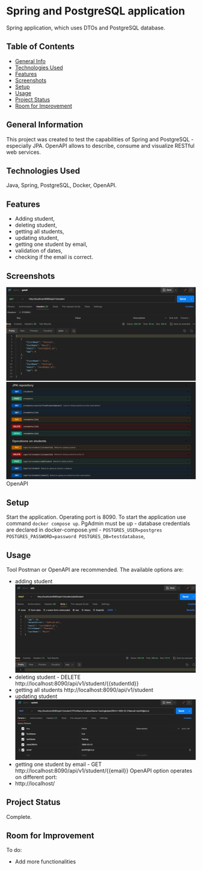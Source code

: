 # Spring and PostgreSQL application
Spring application, which uses DTOs and PostgreSQL database.

## Table of Contents
* [General Info](#general-information)
* [Technologies Used](#technologies-used)
* [Features](#features)
* [Screenshots](#screenshots)
* [Setup](#setup)
* [Usage](#usage)
* [Project Status](#project-status)
* [Room for Improvement](#room-for-improvement)


## General Information
This project was created to test the capabilities of Spring and PostgreSQL - especially JPA. OpenAPI allows to describe, consume and visualize RESTful web services.

## Technologies Used
Java, Spring, PostgreSQL, Docker, OpenAPI.

## Features
- Adding student,
- deleting student,
- getting all students,
- updating student,
- getting one student by email,
- validation of dates,
- checking if the email is correct.


## Screenshots
![img_2.png](img_2.png)
![img_3.png](img_3.png) OpenAPI

## Setup
Start the application.
Operating port is 8090.
To start the application use command `docker compose up`. PgAdmin must be up - database credentials are declared in docker-compose.yml - `POSTGRES_USER=postgres POSTGRES_PASSWORD=password POSTGRES_DB=testdatabase`, 

## Usage
Tool Postman or OpenAPI are recommended. The available options are:
- adding student ![img.png](img.png)
- deleting student - DELETE http://localhost:8090/api/v1/student/{{studentId}}
- getting all students http://localhost:8090/api/v1/student
- updating student ![img_1.png](img_1.png)
- getting one student by email - GET http://localhost:8090/api/v1/student/{{email}}
OpenAPI option operates on different port:
- http://localhost/
## Project Status
Complete.

## Room for Improvement
To do:
- Add more functionalities


